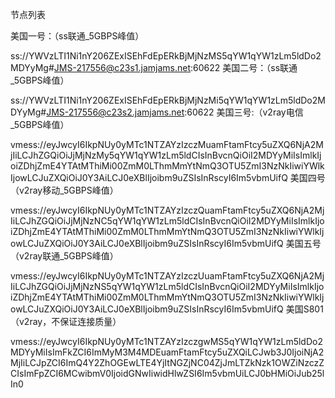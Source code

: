 节点列表

美国一号：（ss联通_5GBPS峰值）

ss://YWVzLTI1Ni1nY206ZExISEhFdEpERkBjMjNzMS5qYW1qYW1zLm5ldDo2MDYyMg#JMS-217556@c23s1.jamjams.net:60622
美国二号：（ss联通_5GBPS峰值）

ss://YWVzLTI1Ni1nY206ZExISEhFdEpERkBjMjNzMi5qYW1qYW1zLm5ldDo2MDYyMg#JMS-217556@c23s2.jamjams.net:60622
美国三号:（v2ray电信_5GBPS峰值）

vmess://eyJwcyI6IkpNUy0yMTc1NTZAYzIzczMuamFtamFtcy5uZXQ6NjA2MjIiLCJhZGQiOiJjMjNzMy5qYW1qYW1zLm5ldCIsInBvcnQiOiI2MDYyMiIsImlkIjoiZDhjZmE4YTAtMThiMi00ZmM0LThmMmYtNmQ3OTU5ZmI3NzNkIiwiYWlkIjowLCJuZXQiOiJ0Y3AiLCJ0eXBlIjoibm9uZSIsInRscyI6Im5vbmUifQ
美国四号（v2ray移动_5GBPS峰值）

vmess://eyJwcyI6IkpNUy0yMTc1NTZAYzIzczQuamFtamFtcy5uZXQ6NjA2MjIiLCJhZGQiOiJjMjNzNC5qYW1qYW1zLm5ldCIsInBvcnQiOiI2MDYyMiIsImlkIjoiZDhjZmE4YTAtMThiMi00ZmM0LThmMmYtNmQ3OTU5ZmI3NzNkIiwiYWlkIjowLCJuZXQiOiJ0Y3AiLCJ0eXBlIjoibm9uZSIsInRscyI6Im5vbmUifQ
美国五号（v2ray联通_5GBPS峰值）

vmess://eyJwcyI6IkpNUy0yMTc1NTZAYzIzczUuamFtamFtcy5uZXQ6NjA2MjIiLCJhZGQiOiJjMjNzNS5qYW1qYW1zLm5ldCIsInBvcnQiOiI2MDYyMiIsImlkIjoiZDhjZmE4YTAtMThiMi00ZmM0LThmMmYtNmQ3OTU5ZmI3NzNkIiwiYWlkIjowLCJuZXQiOiJ0Y3AiLCJ0eXBlIjoibm9uZSIsInRscyI6Im5vbmUifQ
美国S801（v2ray，不保证连接质量）

vmess://eyJwcyI6IkpNUy0yMTc1NTZAYzIzczgwMS5qYW1qYW1zLm5ldDo2MDYyMiIsImFkZCI6ImMyM3M4MDEuamFtamFtcy5uZXQiLCJwb3J0IjoiNjA2MjIiLCJpZCI6ImQ4Y2ZhOGEwLTE4YjItNGZjNC04ZjJmLTZkNzk1OWZiNzczZCIsImFpZCI6MCwibmV0IjoidGNwIiwidHlwZSI6Im5vbmUiLCJ0bHMiOiJub25lIn0
